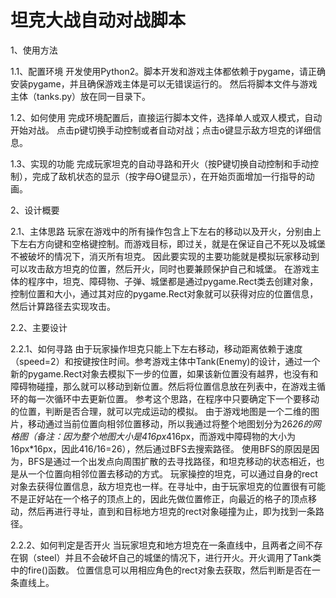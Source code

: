# 坦克大战自动对战脚本

1、使用方法

1.1、配置环境
开发使用Python2。脚本开发和游戏主体都依赖于pygame，请正确安装pygame，并且确保游戏主体是可以无错误运行的。
然后将脚本文件与游戏主体（tanks.py）放在同一目录下。

1.2、如何使用
完成环境配置后，直接运行脚本文件，选择单人或双人模式，自动开始对战。
点击p键切换手动控制或者自动对战；点击o键显示敌方坦克的详细信息。

1.3、实现的功能
完成玩家坦克的自动寻路和开火（按P键切换自动控制和手动控制），完成了敌机状态的显示（按字母O键显示），在开始页面增加一行指导的动画。

2、设计概要

2.1、主体思路
玩家在游戏中的所有操作包含上下左右的移动以及开火，分别由上下左右方向键和空格键控制。而游戏目标，即过关，就是在保证自己不死以及城堡不被破坏的情况下，消灭所有坦克。
因此要实现的主要功能就是模拟玩家移动到可以攻击敌方坦克的位置，然后开火，同时也要兼顾保护自己和城堡。
在游戏主体的程序中，坦克、障碍物、子弹、城堡都是通过pygame.Rect类去创建对象，控制位置和大小，通过其对应的pygame.Rect对象就可以获得对应的位置信息，然后计算路径去实现攻击。

2.2、主要设计

2.2.1、如何寻路
由于玩家操作坦克只能上下左右移动，移动距离依赖于速度（speed=2）和按键按住时间。参考游戏主体中Tank(Enemy)的设计，通过一个新的pygame.Rect对象去模拟下一步的位置，如果该新位置没有越界，也没有和障碍物碰撞，那么就可以移动到新位置。然后将位置信息放在列表中，在游戏主循环的每一次循环中去更新位置。
参考这个思路，在程序中只要确定下一个要移动的位置，判断是否合理，就可以完成运动的模拟。
由于游戏地图是一个二维的图片，移动通过当前位置向相邻位置移动，所以我通过将整个地图划分为26*26的网格图（备注：因为整个地图大小是416px*416px，而游戏中障碍物的大小为16px*16px，因此416/16=26），然后通过BFS去搜索路径。
使用BFS的原因是因为，BFS是通过一个出发点向周围扩散的去寻找路径，和坦克移动的状态相近，也是从一个位置向相邻位置去移动的方式。
玩家操控的坦克，可以通过自身的rect对象去获得位置信息，敌方坦克也一样。在寻址中，由于玩家坦克的位置很有可能不是正好站在一个格子的顶点上的，因此先做位置修正，向最近的格子的顶点移动，然后再进行寻址，直到和目标地方坦克的rect对象碰撞为止，即为找到一条路径。

2.2.2、如何判定是否开火
当玩家坦克和地方坦克在一条直线中，且两者之间不存在钢（steel）并且不会破坏自己的城堡的情况下，进行开火。开火调用了Tank类中的fire()函数。
位置信息可以用相应角色的rect对象去获取，然后判断是否在一条直线上。

